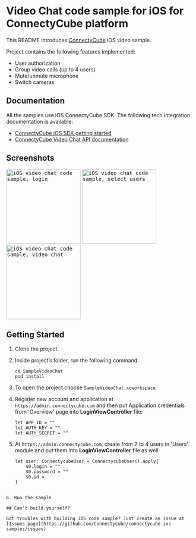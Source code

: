 # Video Chat code sample for iOS for ConnectyCube platform 

This README introduces [ConnectyCube](https://connectycube.com) iOS video sample. 

Project contains the following features implemented:
- User authorization
- Group video calls (up to 4 users)
- Mute/unmute microphone
- Switch cameras

## Documentation

All the samples use iOS ConnectyCube SDK. The following tech integration documentation is available:

- [ConnectyCube iOS SDK getting started](https://developers.connectycube.com/ios/)
- [ConnectyCube Video Chat API documentation](https://developers.connectycube.com/ios/videocalling)

## Screenshots

<kbd><img alt="iOS video chat code sample, login" src="https://developers.connectycube.com/docs/_images/code_samples/ios/ios_codesample_video_login.PNG" width="200" /></kbd> <kbd><img alt="iOS video chat code sample, select users" src="https://developers.connectycube.com/docs/_images/code_samples/ios/ios_codesample_video_select_users.PNG" width="200" /></kbd> <kbd><img alt="iOS video chat code sample, video chat" src="https://developers.connectycube.com/docs/_images/code_samples/ios/ios_codesample_video_video.PNG" width="200" /></kbd>

## Getting Started

1. Clone the project
2. Inside project’s folder, run the following command:

	```
	cd SampleVideoChat
	pod install
	```

3. To open the project choose ```SampleVideoChat.xcworkspace```
4. Register new account and application at `https://admin.connectycube.com` and then put Application credentials from 'Overview' page into **LoginViewController** file:

	```
	let APP_ID = ""  
	let AUTH_KEY = ""
	let AUTH_SECRET = ""
	```

5. At `https://admin.connectycube.com`, create from 2 to 4 users in 'Users' module and put them into	**LoginViewController** file as well:

	```
	let user: ConnectycubeUser = ConnectycubeUser().apply{
	    $0.login = ""
	    $0.password = ""
	    $0.id = 
	}
```
 
6. Run the sample

## Can't build yourself?

Got troubles with building iOS code sample? Just create an issue at [Issues page](https://github.com/ConnectyCube/connectycube-ios-samples/issues)
